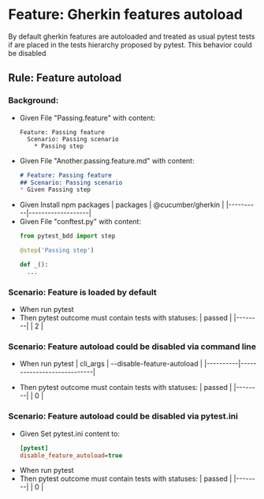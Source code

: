 # Feature: Gherkin features autoload
  By default gherkin features are autoloaded and treated as usual pytest tests
  if are placed in the tests hierarchy proposed by pytest.
  This behavior could be disabled

## Rule: Feature autoload
### Background:
* Given File "Passing.feature" with content:
    ```gherkin
    Feature: Passing feature
      Scenario: Passing scenario
        * Passing step
    ```
* Given File "Another.passing.feature.md" with content:
    ```markdown
    # Feature: Passing feature
    ## Scenario: Passing scenario
    * Given Passing step
    ```
* Given Install npm packages
    | packages | @cucumber/gherkin |
    |----------|-------------------|
* Given File "conftest.py" with content:
    ```python
    from pytest_bdd import step

    @step('Passing step')

    def _():
      ...
    ```

### Scenario: Feature is loaded by default
* When run pytest
* Then pytest outcome must contain tests with statuses:
    | passed |
    |--------|
    | 2      |

### Scenario: Feature autoload could be disabled via command line
* When run pytest
    | cli_args | --disable-feature-autoload |
    |----------|----------------------------|

* Then pytest outcome must contain tests with statuses:
    | passed |
    |--------|
    | 0      |

### Scenario: Feature autoload could be disabled via pytest.ini
* Given Set pytest.ini content to:
    ```ini
    [pytest]
    disable_feature_autoload=true
    ```
* When run pytest
* Then pytest outcome must contain tests with statuses:
    | passed |
    |--------|
    | 0      |
